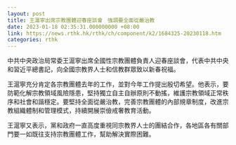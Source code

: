```yaml
---
layout: post
title: 王滬寧出席宗教團體迎春座談會　強調要全面從嚴治教
date: 2023-01-18 02:35:31.000000000 +08:00
link: https://news.rthk.hk/rthk/ch/component/k2/1684325-20230118.htm
categories: rthk
---
```


中共中央政治局常委王滬寧出席全國性宗教團體負責人迎春座談會，代表中共中央和習近平總書記，向全國宗教界人士和信教群眾致以新春祝福。

王滬寧充分肯定各宗教團體去年的工作，並對今年工作提出殷切希望。他表示，要防範化解宗教領域風險隱患，堅持獨立自主自辦原則不動搖，維護宗教領域正常秩序和社會和諧穩定。要堅持全面從嚴治教，完善宗教團體的內部規章制度，改進宗教組織體制和管理模式，持續開展崇儉戒奢教育活動。

王滬寧又表示，黨和政府一直高度重視同宗教界人士的團結合作，各地區各有關部門要一如既往支持宗教團體工作，幫助解決實際困難。
